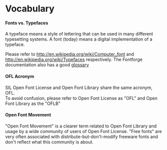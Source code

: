 <h1>Vocabulary</h1>

<h4> <span class="mw-headline"> Fonts vs. Typefaces </span></h4>

<p>A typeface means a style of lettering that can be used in many different typesetting systems. A font (today) means a digital implementation of a typeface.<p>
Please refer to <a title="http://en.wikipedia.org/wiki/Computer_font" class="external free" href="http://en.wikipedia.org/wiki/Computer_font">http://en.wikipedia.org/wiki/Computer_font</a> and <a title="http://en.wikipedia.org/wiki/Typefaces" class="external free" href="http://en.wikipedia.org/wiki/Typefaces">http://en.wikipedia.org/wiki/Typefaces</a> respectively. The Fontforge documentation also has a good <a title="http://fontforge.sourceforge.net/GlossaryFS.html" class="external text" href="http://fontforge.sourceforge.net/GlossaryFS.html">glossary</a>
</p>

<h4> <span class="mw-headline"> OFL Acronym</span></h4>
<p>SIL Open Font License and Open Font Library share the same acronym, OFL.<br>
To avoid confusion, please refer to Open Font License as "OFL" and Open Font Library as the "OFLB"</p>

<h4><span class="mw-headline"> Open Font Movement </span></h4>
<p>"Open Font Movement" is a clearer term related to Open Font Library and usage by a wide community of users of Open Font License. 
"Free fonts" are very often associated with distribute-but-don't-modify freeware fonts and don't reflect what this community is about.
</p>